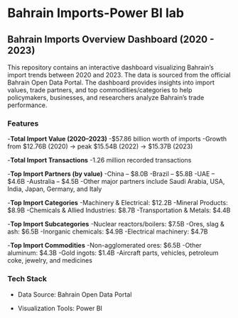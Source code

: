 # Bahrain Imports-Power BI lab
## Bahrain Imports Overview Dashboard (2020 - 2023)

This repository contains an interactive dashboard visualizing Bahrain’s import trends between 2020 and 2023. The data is sourced from the official Bahrain Open Data Portal.
The dashboard provides insights into import values, trade partners, and top commodities/categories to help policymakers, businesses, and researchers analyze Bahrain’s trade performance.

### Features

-**Total Import Value (2020–2023)**
  -$57.86 billion worth of imports
  -Growth from $12.76B (2020) → peak $15.54B (2022) → $15.37B (2023)

-**Total Import Transactions**
  -1.26 million recorded transactions

-**Top Import Partners (by value)**
  -China – $8.0B
  -Brazil – $5.8B
  -UAE – $4.6B
  -Australia – $4.5B
  -Other major partners include Saudi Arabia, USA, India, Japan, Germany,      and Italy

-**Top Import Categories**
  -Machinery & Electrical: $12.2B
  -Mineral Products: $8.9B
  -Chemicals & Allied Industries: $8.7B
  -Transportation & Metals: $4.4B 

-**Top Import Subcategories**
  -Nuclear reactors/boilers: $7.5B
  -Ores, slag & ash: $6.5B
  -Inorganic chemicals: $4.9B
  -Electrical machinery: $4.7B

-**Top Import Commodities**
  -Non-agglomerated ores: $6.5B
  -Other aluminum: $4.3B
  -Gold ingots: $1.4B
  -Aircraft parts, vehicles, petroleum coke, jewelry, and medicines

### Tech Stack

- Data Source: Bahrain Open Data Portal

- Visualization Tools: Power BI 
